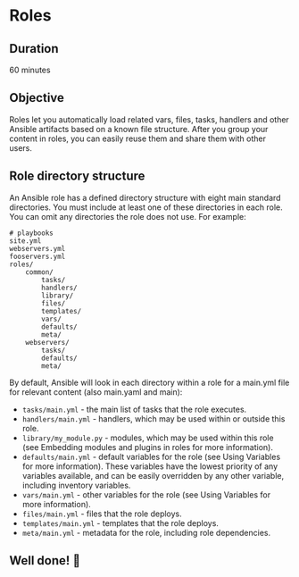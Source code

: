 # Roles

## Duration

60 minutes

## Objective

Roles let you automatically load related vars, files, tasks, handlers and other Ansible artifacts based on a known file structure. After you group your content in roles, you can easily reuse them and share them with other users.

## Role directory structure

An Ansible role has a defined directory structure with eight main standard directories. You must include at least one of these directories in each role. You can omit any directories the role does not use. For example:

```console
# playbooks
site.yml
webservers.yml
fooservers.yml
roles/
    common/
        tasks/
        handlers/
        library/
        files/
        templates/
        vars/
        defaults/
        meta/
    webservers/
        tasks/
        defaults/
        meta/
```

By default, Ansible will look in each directory within a role for a main.yml file for relevant content (also main.yaml and main):

- `tasks/main.yml` - the main list of tasks that the role executes.
- `handlers/main.yml` - handlers, which may be used within or outside this role.
- `library/my_module.py` - modules, which may be used within this role (see Embedding modules and plugins in roles for more information).
- `defaults/main.yml` - default variables for the role (see Using Variables for more information). These variables have the lowest priority of any variables available, and can be easily overridden by any other variable, including inventory variables.
- `vars/main.yml` - other variables for the role (see Using Variables for more information).
- `files/main.yml` - files that the role deploys.
- `templates/main.yml` - templates that the role deploys.
- `meta/main.yml` - metadata for the role, including role dependencies.

## Well done! 👏